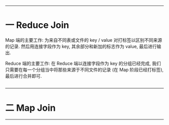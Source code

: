 


---

# 一 Reduce Join

Map 端的主要工作: 为来自不同表或文件的 key / value 对打标签以区别不同来源的记录. 然后用连接字段作为 key, 其余部分和新加的标志作为 value, 最后进行输出.

Reduce 端的主要工作: 在 Reduce 端以连接字段作为 key 的分组已经完成, 我们只需要在每一个分组当中将那些来源于不同文件的记录 (在 Map 阶段已经打标签), 最后进行合并即可.

## 

---

# 二 Map Join

---
